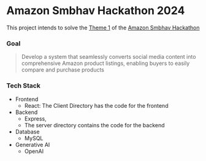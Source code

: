 # Amazon Smbhav Hackathon 2024

This project intends to solve the [Theme 1](https://amazonsmbhav2024.hackerearth.com/challenges/hackathon/smbhav2024/custom-tab/theme-1/#theme-1) of the [Amazon Smbhav Hackathon](https://amazonsmbhav2024.hackerearth.com/)

### Goal

> Develop a system that seamlessly converts social media content into comprehensive Amazon product listings, enabling buyers to easily compare and purchase products

### Tech Stack

- Frontend
  - React: The Client Directory has the code for the frontend
- Backend
  - Express,
  - The server directory contains the code for the backend
- Database
  - MySQL
- Generative AI
  - OpenAI
